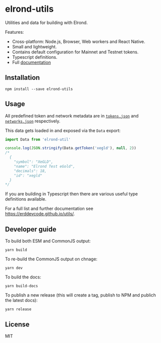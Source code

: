 # elrond-utils

Utilities and data for building with Elrond.

Features:

* Cross-platform: Node.js, Browser, Web workers and React Native.
* Small and lightweight.
* Contains default configuration for Mainnet and Testnet tokens.
* Typescript definitions.
* Full [documentation](https://erddevcode.github.io/utils/)

## Installation

```
npm install --save elrond-utils
```

## Usage

All predefined token and network metadata are in [`tokens.json`](https://github.com/erdDEVcode/utils/blob/master/data/tokens.json) and [`networks.json`](https://github.com/erdDEVcode/utils/blob/master/data/networks.json) respectively.

This data gets loaded in and exposed via the `Data` export:

```js
import Data from 'elrond-util'

console.log(JSON.stringify(Data.getToken('xegld'), null, 2))
/*
  {
    "symbol": "XeGLD",
    "name": "Elrond Test eGold",
    "decimals": 18,
    "id": "xegld"
  }
*/
```

If you are building in Typescript then there are various useful type definitions available.

For a full list and further documentation see https://erddevcode.github.io/utils/.

## Developer guide

To build both ESM and CommonJS output:

```shell
yarn build
```

To re-build the CommonJS output on chnage:

```shell
yarn dev
```

To build the docs:

```shell
yarn build-docs
```

To publish a new release (this will create a tag, publish to NPM and publich the latest docs):

```shell
yarn release
```

## License

MIT